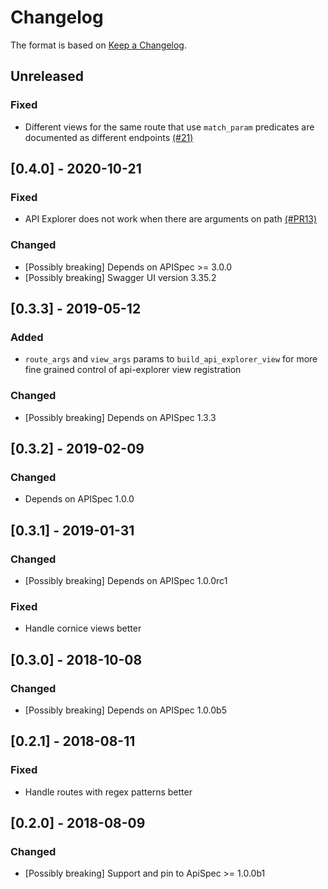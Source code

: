 # Changelog

The format is based on [Keep a Changelog](https://keepachangelog.com/en/1.0.0/).

<!--
   PRs should document their user-visible changes (if any) in the
   Unreleased section, uncommenting the header as necessary.
-->

## Unreleased
<!-- ### Changed -->
<!-- ### Added -->
<!-- ### Removed -->
### Fixed
* Different views for the same route that use `match_param` predicates are
  documented as different endpoints [(#21)](https://github.com/ergo/pyramid_apispec/issues/21)

## [0.4.0] - 2020-10-21
### Fixed
* API Explorer does not work when there are arguments on path [(#PR13)](https://github.com/ergo/pyramid_apispec/pull/13)
### Changed
* [Possibly breaking] Depends on APISpec >= 3.0.0
* [Possibly breaking] Swagger UI version 3.35.2

## [0.3.3] - 2019-05-12
### Added
* `route_args` and `view_args` params to `build_api_explorer_view` for more fine grained control
  of api-explorer view registration
### Changed
* [Possibly breaking] Depends on APISpec 1.3.3

## [0.3.2] - 2019-02-09
### Changed
* Depends on APISpec 1.0.0

## [0.3.1] - 2019-01-31
### Changed
* [Possibly breaking] Depends on APISpec 1.0.0rc1
### Fixed
* Handle cornice views better


## [0.3.0] - 2018-10-08
### Changed
* [Possibly breaking] Depends on APISpec 1.0.0b5


## [0.2.1] - 2018-08-11
### Fixed
* Handle routes with regex patterns better


## [0.2.0] - 2018-08-09
### Changed
* [Possibly breaking] Support and pin to ApiSpec >= 1.0.0b1
